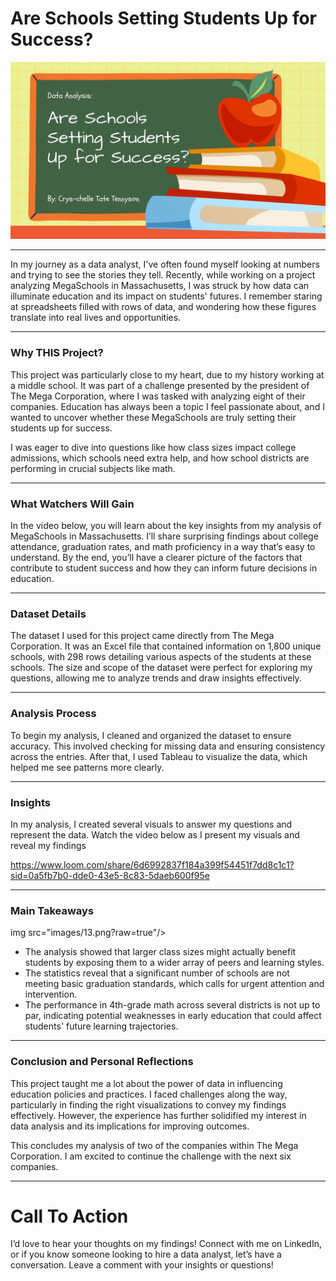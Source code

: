 # Are Schools Setting Students Up for Success?
<img src="images/Schools.png?raw=true"/>

---
In my journey as a data analyst, I've often found myself looking at numbers and trying to see the stories they tell. Recently, while working on a project analyzing MegaSchools in Massachusetts, I was struck by how data can illuminate education and its impact on students' futures. I remember staring at spreadsheets filled with rows of data, and wondering how these figures translate into real lives and opportunities.

---
### Why THIS Project?

This project was particularly close to my heart, due to my history working at a middle school. It was part of a challenge presented by the president of The Mega Corporation, where I was tasked with analyzing eight of their companies. Education has always been a topic I feel passionate about, and I wanted to uncover whether these MegaSchools are truly setting their students up for success. 

I was eager to dive into questions like how class sizes impact college admissions, which schools need extra help, and how school districts are performing in crucial subjects like math.

---
### What Watchers Will Gain

In the video below, you will learn about the key insights from my analysis of MegaSchools in Massachusetts. I’ll share surprising findings about college attendance, graduation rates, and math proficiency in a way that’s easy to understand. By the end, you’ll have a clearer picture of the factors that contribute to student success and how they can inform future decisions in education.

---
### Dataset Details 

The dataset I used for this project came directly from The Mega Corporation. It was an Excel file that contained information on 1,800 unique schools, with 298 rows detailing various aspects of the students at these schools. The size and scope of the dataset were perfect for exploring my questions, allowing me to analyze trends and draw insights effectively.

---
### Analysis Process

To begin my analysis, I cleaned and organized the dataset to ensure accuracy. This involved checking for missing data and ensuring consistency across the entries. After that, I used Tableau to visualize the data, which helped me see patterns more clearly.

---
### Insights

In my analysis, I created several visuals to answer my questions and represent the data. Watch the video below as I present my visuals and reveal my findings

https://www.loom.com/share/6d6992837f184a399f54451f7dd8c1c1?sid=0a5fb7b0-dde0-43e5-8c83-5daeb600f95e

---
### Main Takeaways

img src="images/13.png?raw=true"/>

- The analysis showed that larger class sizes might actually benefit students by exposing them to a wider array of peers and learning styles.
- The statistics reveal that a significant number of schools are not meeting basic graduation standards, which calls for urgent attention and intervention.
- The performance in 4th-grade math across several districts is not up to par, indicating potential weaknesses in early education that could affect students' future learning trajectories.

---
### Conclusion and Personal Reflections

This project taught me a lot about the power of data in influencing education policies and practices. I faced challenges along the way, particularly in finding the right visualizations to convey my findings effectively. However, the experience has further solidified my interest in data analysis and its implications for improving outcomes.

This concludes my analysis of two of the companies within The Mega Corporation. I am excited to continue the challenge with the next six companies.

---
# Call To Action 

I’d love to hear your thoughts on my findings! Connect with me on LinkedIn, or if you know someone looking to hire a data analyst, let’s have a conversation. Leave a comment with your insights or questions!
